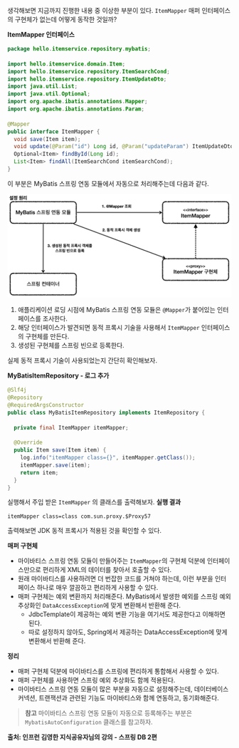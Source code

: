생각해보면 지금까지 진행한 내용 중 이상한 부분이 있다.
`ItemMapper` 매퍼 인터페이스의 구현체가 없는데 어떻게 동작한 것일까?

**ItemMapper 인터페이스**
```java
package hello.itemservice.repository.mybatis;  
  
import hello.itemservice.domain.Item;  
import hello.itemservice.repository.ItemSearchCond;  
import hello.itemservice.repository.ItemUpdateDto;  
import java.util.List;  
import java.util.Optional;  
import org.apache.ibatis.annotations.Mapper;  
import org.apache.ibatis.annotations.Param;  
  
@Mapper  
public interface ItemMapper {  
  void save(Item item);  
  void update(@Param("id") Long id, @Param("updateParam") ItemUpdateDto updateParam);  
  Optional<Item> findById(Long id);  
  List<Item> findAll(ItemSearchCond itemSearchCond);  
}
```

이 부분은 MyBatis 스프링 연동 모듈에서 자동으로 처리해주는데 다음과 같다.

![](../images/Pasted_image_20250907233446.png)
1. 애플리케이션 로딩 시점에 MyBatis 스프링 연동 모듈은 `@Mapper`가 붙어있는 인터페이스를 조사한다.
2. 해당 인터페이스가 발견되면 동적 프록시 기술을 사용해서 `ItemMapper` 인터페이스의 구현체를 만든다.
3. 생성된 구현체를 스프링 빈으로 등록한다.

실제 동적 프록시 기술이 사용되었는지 간단히 확인해보자.

**MyBatisItemRepository - 로그 추가**
```java
@Slf4j  
@Repository  
@RequiredArgsConstructor  
public class MyBatisItemRepository implements ItemRepository {  
  
  private final ItemMapper itemMapper;  
  
  @Override  
  public Item save(Item item) {  
    log.info("itemMapper class={}", itemMapper.getClass());  
    itemMapper.save(item);  
    return item;  
  }  
}
```

실행해서 주입 받은 `ItemMapper` 의 클래스를 출력해보자.
**실행 결과**
```
itemMapper class=class com.sun.proxy.$Proxy57
```
출력해보면 JDK 동적 프록시가 적용된 것을 확인할 수 있다.

**매퍼 구현체**  
- 마이바티스 스프링 연동 모듈이 만들어주는 `ItemMapper`의 구현체 덕분에 인터페이스만으로 편리하게 XML의 데이터를 찾아서 호출할 수 있다.
- 원래 마이바티스를 사용하려면 더 번잡한 코드를 거쳐야 하는데, 이런 부분을 인터페이스 하나로 매우 깔끔하고 편리하게 사용할 수 있다.
- 매퍼 구현체는 예외 변환까지 처리해준다. MyBatis에서 발생한 예외를 스프링 예외 추상화인 `DataAccessException`에 맞게 변환해서 반환해 준다.
	- JdbcTemplate이 제공하는 예외 변환 기능을 여기서도 제공한다고 이해하면 된다.
	- 따로 설정하지 않아도, Spring에서 제공하는 DataAccessException에 맞게 변환해서 반환해 준다. 

**정리**
- 매퍼 구현체 덕분에 마이바티스를 스프링에 편리하게 통합해서 사용할 수 있다.
- 매퍼 구현체를 사용하면 스프링 예외 추상화도 함께 적용된다.
- 마이바티스 스프링 연동 모듈이 많은 부분을 자동으로 설정해주는데, 데이터베이스 커넥션, 트랜잭션과 관련된 기능도 마이바티스와 함께 연동하고, 동기화해준다.

> **참고**
> 마이바티스 스프링 연동 모듈이 자동으로 등록해주는 부분은 `MybatisAutoConfiguration` 클래스를 참고하자.

__출처: 인프런 김영한 지식공유자님의 강의 - 스프링 DB 2편__